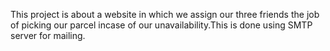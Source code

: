 This project is about a website in which we assign our three friends the job of picking our parcel incase of our unavailability.This is done using SMTP server for mailing.
